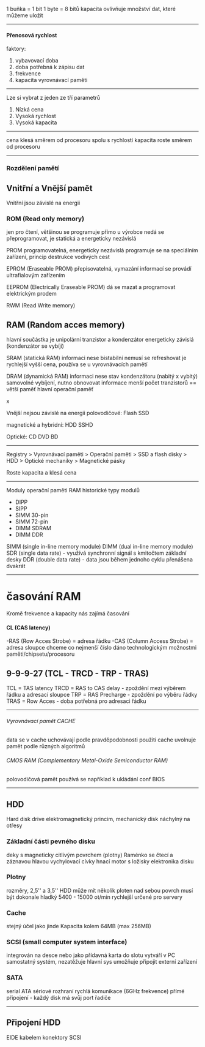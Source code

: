1 buňka = 1 bit
1 byte = 8 bitů
kapacita ovlivňuje množství dat, které můžeme uložit


---

#### Přenosová rychlost
faktory:
1. vybavovací doba
2. doba potřebná k zápisu dat
3. frekvence
4. kapacita vyrovnávací paměti

---

Lze si vybrat z jeden ze tří parametrů

1.  Nízká cena
2. Vysoká rychlost
3. Vysoká kapacita

---

cena klesá směrem od procesoru spolu s rychlostí
kapacita roste směrem od procesoru

---

### Rozdělení pamětí
## Vnitřní a Vnější pamět
Vnitřní jsou závislé na energii

### ROM (Read only memory)
jen pro čtení, většinou se programuje přímo u výrobce
nedá se přeprogramovat, je statická a energeticky nezávislá

PROM
programovatelná, energeticky nezávislá
programuje se na speciálním zařízení, princip destrukce vodivých cest

EPROM (Eraseable PROM)
přepisovatelná, vymazání informací se provádí ultrafialovým zařízením

EEPROM (Electrically Eraseable PROM)
dá se mazat a programovat elektrickým prodem

RWM (Read Write memory)

## RAM (Random acces memory)
hlavní součástka je unipolární tranzistor a kondenzátor
energeticky závislá (kondenzátor se vybíjí)

SRAM (statická RAM)
informaci nese bistabilní
nemusí se refreshovat je rychlejší
vyšší cena, používa se u vyrovnávacích pamětí

DRAM (dynamická RAM)
informaci nese stav kondenzátoru (nabitý x vybitý)
samovolné vybíjení, nutno obnovovat informace
menší počet tranzistorů == větší paměť
hlavní operační paměť

x

Vnější nejsou závislé na energii
polovodičové:
Flash
SSD

magnetické a hybridní:
HDD
SSHD

Optické:
CD
DVD
BD

---

Registry > Vyrovnávací paměti > Operační paměti > SSD a flash disky > HDD > Optické mechaniky > Magnetické pásky

Roste kapacita a klesá cena


---

Moduly operační paměti RAM
historické typy modulů

- DIPP
- SIPP
- SIMM 30-pin
- SIMM 72-pin
- DIMM SDRAM
- DIMM DDR

SIMM (single in-line memory module)
DIMM (dual in-line memory module)
SDR (single data rate) - využívá synchronní signál s kmitočtem základní desky
DDR (double data rate) - data jsou během jednoho cyklu přenášena dvakrát

---
# časování RAM

Kromě frekvence a kapacity nás zajímá časování

#### CL (CAS latency)
-RAS (Row Acces Strobe) = adresa řádku
-CAS (Column Access Strobe) = adresa sloupce
	chceme co nejmenší číslo
dáno technologickým možnostmi paměti/chipsetu/procesoru

## 9-9-9-27 (TCL - TRCD - TRP - TRAS)
TCL = TAS latency
TRCD = RAS to CAS delay - zpoždění mezi výběrem řádku a adresací sloupce
TRP = RAS Precharge - zpoždění po výběru řádky
TRAS = Row Acces - doba potřebná pro adresaci řádku

---

###### Vyrovnávací pamět CACHE
data se v cache uchovávají podle pravděpodobnosti použití
cache uvolnuje pamět podle různých algoritmů

###### CMOS RAM (Complementary Metal-Oxide Semiconductor RAM)
polovodičová pamět
používá se například k ukládání conf BIOS


---
## HDD
Hard disk drive
elektromagnetický princim, mechanický disk
náchylný na otřesy

### Základní části pevného disku
deky s magneticky citlivým povrchem (plotny)
Raménko se čtecí a záznavou hlavou
vychylovací cívky
hnací motor s ložisky
elektronika disku


### Plotny
rozměry, 2,5'' a 3,5''
HDD může mít několik ploten nad sebou
povrch musí být dokonale hladký
5400 - 15000 ot/min 
rychlejší určené pro servery

### Cache
stejný účel jako jinde
Kapacita kolem 64MB (max 256MB)


### SCSI (small computer system interface)
integrován na desce nebo jako přídavná karta do slotu
vytváří v PC samostatný systém, nezatěžuje hlavní sys
umožňuje připojit externí zařízení

### SATA
serial ATA
sériové rozhraní
rychlá komunikace (6GHz frekvence)
přímé připojení - každý disk má svůj port řadiče


---
## Připojení HDD
EIDE kabelem
konektory SCSI

